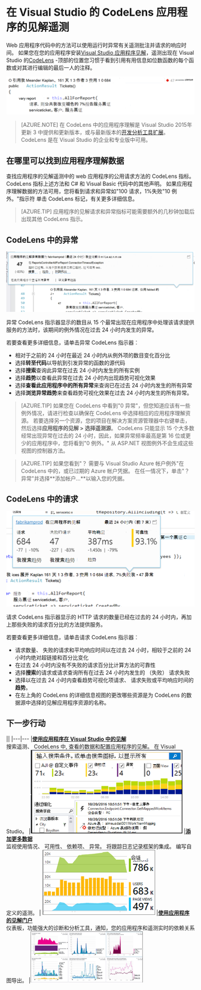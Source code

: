 <properties 
    pageTitle="在 Visual Studio 的 CodeLens 应用程序的见解遥测 |Microsoft Azure" 
    description="快速访问您应用程序的见解请求和异常遥测与在 Visual Studio 中的 CodeLens。" 
    services="application-insights" 
    documentationCenter=".net"
    authors="numberbycolors" 
    manager="douge"/>

<tags 
    ms.service="application-insights" 
    ms.workload="tbd" 
    ms.tgt_pltfrm="ibiza" 
    ms.devlang="na" 
    ms.topic="get-started-article" 
    ms.date="08/30/2016" 
    ms.author="daviste"/>
    
# <a name="application-insights-telemetry-in-visual-studio-codelens"></a>在 Visual Studio 的 CodeLens 应用程序的见解遥测

Web 应用程序代码中的方法可以使用运行时异常有关遥测批注并请求的响应时间。 如果您在您的应用程序安装[Visual Studio 应用程序见解](app-insights-overview.md)，遥测出现在 Visual Studio 的[CodeLens](https://msdn.microsoft.com/library/dn269218.aspx) -顶部的位置您习惯于看到引用有用信息如位数函数的每个函数或对其进行编辑的最后一人的注释。

![CodeLens](./media/app-insights-visual-studio-codelens/codelens-overview.png)

> [AZURE.NOTE] 在 CodeLens 中的应用程序理解是 Visual Studio 2015年更新 3 中提供和更新版本，或与最新版本的[开发分析工具扩展](https://visualstudiogallery.msdn.microsoft.com/82367b81-3f97-4de1-bbf1-eaf52ddc635a)。 CodeLens 是在 Visual Studio 的企业和专业版中可用。

## <a name="where-to-find-application-insights-data"></a>在哪里可以找到应用程序理解数据

查找应用程序的见解遥测中的 web 应用程序的公用请求方法的 CodeLens 指标。 CodeLens 指标上述方法和 C# 和 Visual Basic 代码中的其他声明。 如果应用程序理解数据的方法可用，您将看到请求和异常如"100 请求，1%失败"10 例外。"指示符 单击 CodeLens 标记，有关更多详细信息。 

> [AZURE.TIP] 应用程序的见解请求和异常指标可能需要额外的几秒钟加载后出现其他 CodeLens 指示。

## <a name="exceptions-in-codelens"></a>CodeLens 中的异常

![待定](./media/app-insights-visual-studio-codelens/codelens-exceptions.png)

异常 CodeLens 指示器显示的数目从 15 个最常出现在应用程序中处理该请求提供服务的方法时，该期间的例外情况在过去 24 小时内发生的异常。

若要查看更多详细信息，请单击异常 CodeLens 指示器︰

* 相对于之前的 24 小时在最近 24 小时内从例外项的数目变化百分比
* 选择**转至代码**以导航到引发异常的函数的源代码
* 选择**搜索**查询此异常在过去 24 小时内发生的所有实例
* 选择**趋势**以查看此异常在过去 24 小时内出现趋势可视化效果
* 选择**查看此应用程序中的所有异常**来查询已在过去 24 小时内发生的所有异常
* 选择**浏览异常趋势**来查看趋势可视化效果在过去 24 小时内发生的所有异常。 

> [AZURE.TIP] 如果您在 CodeLens 中看到"0 异常"，但您知道应该有一些例外情况，请进行检查以确保在 CodeLens 中选择相应的应用程序理解资源。 若要选择另一个资源，您的项目在解决方案资源管理器中右键单击，然后选择**应用程序的见解 > 选择遥测源**。 CodeLens 只能显示 15 个大多数经常出现异常在过去的 24 小时，因此，如果异常频率最高是第 16 位或更少的应用程序中，您将看到"0 例外。" 从 ASP.NET 视图例外不会生成这些视图的控制器方法。

> [AZURE.TIP] 如果您看到"？ 需要与 Visual Studio Azure 帐户例外"在 CodeLens 中的，或已过期的 Azure 帐户凭据。 在任一情况下，单击"？ 异常"并选择**添加帐户...**以输入您的凭据。

## <a name="requests-in-codelens"></a>CodeLens 中的请求

![待定](./media/app-insights-visual-studio-codelens/codelens-requests.png)

请求 CodeLens 指示器显示的 HTTP 请求的数量已经在过去的 24 小时内，再加上那些失败的请求百分比的方法提供服务。

若要查看更多详细信息，请单击请求 CodeLens 指示器︰

* 请求数量、 失败的请求和平均响应时间以在过去 24 小时，相较于之前的 24 小时内绝对超链接和百分比变化
* 在过去 24 小时内没有不失败的请求百分比计算方法的可靠性
* 选择**搜索**的请求或请求查询所有在过去 24 小时内发生的 （失败） 请求失败
* 选择以在过去 24 小时内查看趋势可视化项请求、 请求失败或平均响应时间的**趋势**。
* 在左上角的 CodeLens 的详细信息视图的更改哪些资源是为 CodeLens 的数据源中选择的见解应用程序资源的名称。

## <a name="next"></a>下一步行动

||
|---|---
|**[使用应用程序在 Visual Studio 中的见解](app-insights-visual-studio.md)**<br/>搜索遥测、 CodeLens 中, 查看的数据和配置应用程序的见解。 在 Visual Studio。 |![用鼠标右键单击该项目，然后选择应用程序的见解，搜索](./media/app-insights-visual-studio-codelens/34.png)
|**[添加更多数据](app-insights-asp-net-more.md)**<br/>监视使用情况、 可用性、 依赖项、 异常。 将跟踪日志记录框架的集成。 编写自定义的遥测。 | ![Visual studio](./media/app-insights-visual-studio-codelens/64.png)
|**[使用应用程序的见解门户](app-insights-dashboards.md)**<br/>仪表板，功能强大的诊断和分析工具，通知，您的应用程序和遥测实时的依赖关系图导出。 |![Visual studio](./media/app-insights-visual-studio-codelens/62.png)
